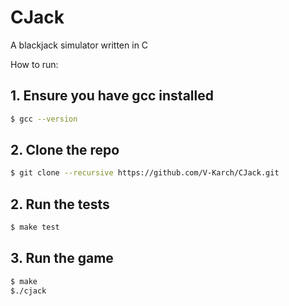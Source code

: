 # CJack  
A blackjack simulator written in C  
  
How to run:  
  
## 1. Ensure you have gcc installed  
```bash
$ gcc --version
```  
## 2. Clone the repo  
```bash  
$ git clone --recursive https://github.com/V-Karch/CJack.git  
```  
  
## 2. Run the tests
```bash
$ make test
```  
  
## 3. Run the game
```bash
$ make
$./cjack
```
